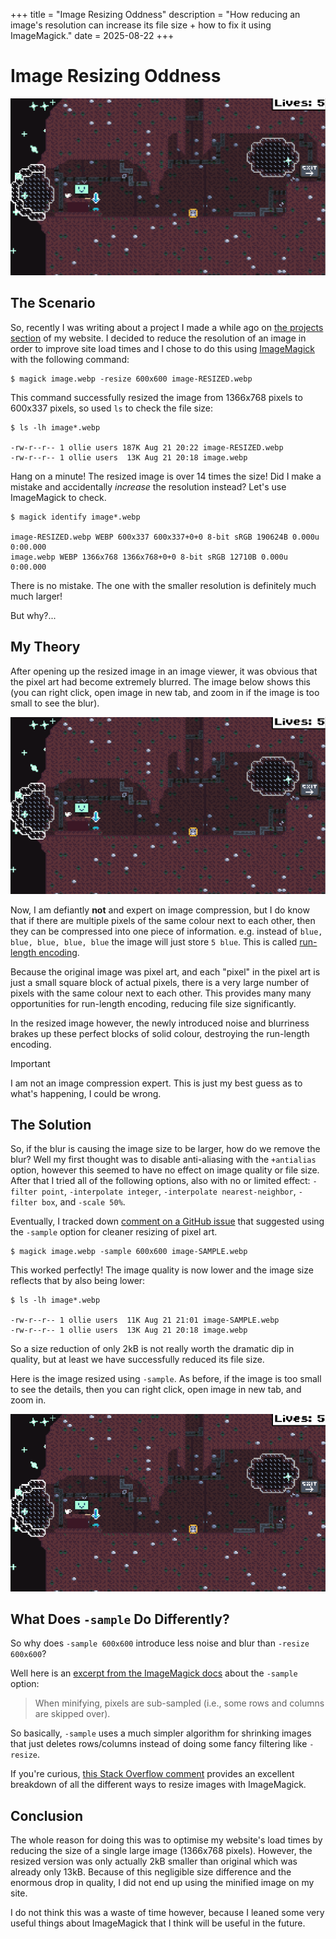 +++
title = "Image Resizing Oddness"
description = "How reducing an image's resolution can increase its file size + how to fix it using ImageMagick."
date = 2025-08-22
+++

# Image Resizing Oddness

![Screenshot of a game I made recently](image.webp)

## The Scenario
So, recently I was writing about a project I made a while ago on [the projects section](/projects) of my website. I decided to reduce the resolution of an image in order to improve site load times and I chose to do this using [ImageMagick](https://imagemagick.org/) with the following command:

```
$ magick image.webp -resize 600x600 image-RESIZED.webp
```

This command successfully resized the image from 1366x768 pixels to 600x337 pixels, so used `ls` to check the file size:

```
$ ls -lh image*.webp

-rw-r--r-- 1 ollie users 187K Aug 21 20:22 image-RESIZED.webp
-rw-r--r-- 1 ollie users  13K Aug 21 20:18 image.webp
```

Hang on a minute! The resized image is over 14 times the size! Did I make a mistake and accidentally *increase* the resolution instead? Let's use ImageMagick to check.

```
$ magick identify image*.webp

image-RESIZED.webp WEBP 600x337 600x337+0+0 8-bit sRGB 190624B 0.000u 0:00.000
image.webp WEBP 1366x768 1366x768+0+0 8-bit sRGB 12710B 0.000u 0:00.000
```

There is no mistake. The one with the smaller resolution is definitely much much larger!

But why?...

## My Theory
After opening up the resized image in an image viewer, it was obvious that the pixel art had become extremely blurred. The image below shows this (you can right click, open image in new tab, and zoom in if the image is too small to see the blur).

![Very blurry screenshot of a game I made recently](image-RESIZED.webp)

Now, I am defiantly **not** and expert on image compression, but I do know that if there are multiple pixels of the same colour next to each other, then they can be compressed into one piece of information. e.g. instead of `blue, blue, blue, blue, blue` the image will just store `5 blue`. This is called [run-length encoding](https://en.wikipedia.org/wiki/Run-length_encoding).

Because the original image was pixel art, and each "pixel" in the pixel art is just a small square block of actual pixels, there is a very large number of pixels with the same colour next to each other. This provides many many opportunities for run-length encoding, reducing file size significantly.

In the resized image however, the newly introduced noise and blurriness brakes up these perfect blocks of solid colour, destroying the run-length encoding.

> [!IMPORTANT]
> I am not an image compression expert. This is just my best guess as to what's
> happening, I could be wrong.

## The Solution
So, if the blur is causing the image size to be larger, how do we remove the blur? Well my first thought was to disable anti-aliasing with the `+antialias` option, however this seemed to have no effect on image quality or file size. After that I tried all of the following options, also with no or limited effect: `-filter point`, `-interpolate integer`, `-interpolate nearest-neighbor`, `-filter box`, and `-scale 50%`.

Eventually, I tracked down [comment on a GitHub issue](https://github.com/ImageMagick/ImageMagick/discussions/6788#discussioncomment-7282750) that suggested using the `-sample` option for cleaner resizing of pixel art.

```
$ magick image.webp -sample 600x600 image-SAMPLE.webp
```

This worked perfectly! The image quality is now lower and the image size reflects that by also being lower:

```
$ ls -lh image*.webp

-rw-r--r-- 1 ollie users  11K Aug 21 21:01 image-SAMPLE.webp
-rw-r--r-- 1 ollie users  13K Aug 21 20:18 image.webp
```

So a size reduction of only 2kB is not really worth the dramatic dip in quality, but at least we have successfully reduced its file size.

Here is the image resized using `-sample`. As before, if the image is too small to see the details, then you can right click, open image in new tab, and zoom in.

![Properly resized screenshot of a game I made recently](image-SAMPLE.webp)

## What Does `-sample` Do Differently?
So why does `-sample 600x600` introduce less noise and blur than `-resize 600x600`?

Well here is an [excerpt from the ImageMagick docs](https://imagemagick.org/script/command-line-options.php?#sample) about the `-sample` option:

> When minifying, pixels are sub-sampled (i.e., some rows and columns are
> skipped over).

So basically, `-sample` uses a much simpler algorithm for shrinking images that just deletes rows/columns instead of doing some fancy filtering like `-resize`.

If you're curious, [this Stack Overflow comment](https://stackoverflow.com/a/13078621) provides an excellent breakdown of all the different ways to resize images with ImageMagick.

## Conclusion
The whole reason for doing this was to optimise my website's load times by reducing the size of a single large image (1366x768 pixels). However, the resized version was only actually 2kB smaller than original which was already only 13kB. Because of this negligible size difference and the enormous drop in quality, I did not end up using the minified image on my site.

I do not think this was a waste of time however, because I leaned some very useful things about ImageMagick that I think will be useful in the future.
